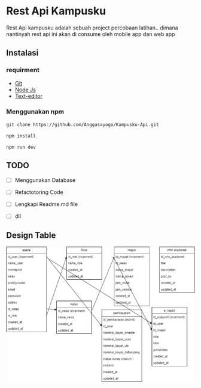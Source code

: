 # Rest Api Kampusku

Rest Api kampusku adalah sebuah project percobaan latihan.. dimana nantinyah rest api ini akan di consume oleh mobile app dan web app

## Instalasi

### requirment

- [Git](https://git-scm.com)
- [Node Js](https://nodejs.org/en)
- [Text-editor](https://code.visualstudio.com/)


### Menggunakan npm

```
git clone https://github.com/Anggasayogo/Kampusku-Api.git
```

```
npm install
```

```
npm run dev
```

## TODO
- [ ] Menggunakan Database
- [ ] Refactotoring Code
- [ ] Lengkapi Readme.md file
- [ ] dll


## Design Table

![designtabe](assets/image/designtabe.png)